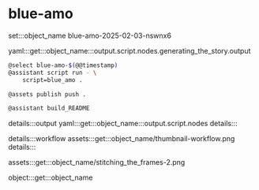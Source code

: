 # blue-amo

set:::object_name blue-amo-2025-02-03-nswnx6

yaml:::get:::object_name:::output.script.nodes.generating_the_story.output

```bash
@select blue-amo-$(@@timestamp)
@assistant script run - \
    script=blue_amo .

@assets publish push .

@assistant build_README
```

details:::output
yaml:::get:::object_name:::output.script.nodes
details:::

details:::workflow
assets:::get:::object_name/thumbnail-workflow.png
details:::

assets:::get:::object_name/stitching_the_frames-2.png

object:::get:::object_name